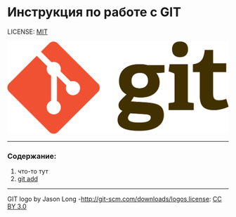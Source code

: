 # Инструкция по работе с GIT 

LICENSE: [MIT](license.md) 

![](./assets/Git-logo.png)

---

### Содержание:
1. что-то тут
2. [git add](./add.md)

---

GIT logo by Jason Long -http://git-scm.com/downloads/logos,license: [CC BY 3.0](https://creativecommons.org/licenses/by/3.0/deed.ru)